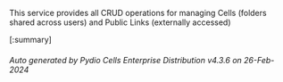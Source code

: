 






This service provides all CRUD operations for managing Cells (folders shared across users) and Public Links (externally accessed)

[:summary]

###### Auto generated by Pydio Cells Enterprise Distribution v4.3.6 on 26-Feb-2024
